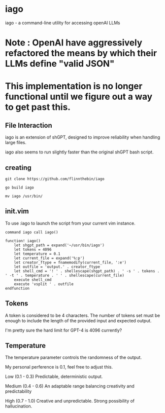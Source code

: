 # iago                                                                                                                                                                                                          
iago - a command-line utility for accessing openAI LLMs

# Note : OpenAI have aggressively refactored the means by which their LLMs define "valid JSON"
# This implementation is no longer functional until we figure out a way to get past this.

## File Interaction                                                                                                                                                                                                
iago is an extension of shGPT, designed to improve reliability when handling large files.

iago also seems to run slightly faster than the original shGPT bash script.

## creating 

```
git clone https://github.com/flinnthebin/iago

go build iago

mv iago /usr/bin/

```
## init.vim

To use :iago to launch the script from your current vim instance.

```
command iago call iago()

function! iago()
    let shgpt_path = expand('~/usr/bin/iago')
    let tokens = 4096
    let temperature = 0.1
    let current_file = expand('%:p')
    let creator_ftype = fnamemodify(current_file, ':e')
    let outfile = 'output.' . creator_ftype
    let shell_cmd = '! ' . shellescape(shgpt_path) . ' -s ' . tokens . ' -t ' . temperature . ' ' . shellescape(current_file)
    execute shell_cmd
    execute 'vsplit ' . outfile
endfunction
```

## Tokens

A token is considered to be 4 characters. The number of tokens set must be enough to include the length
of the provided input and expected output.

I'm pretty sure the hard limit for GPT-4 is 4096 currently?

## Temperature

The temperature parameter controls the randomness of the output. 

My personal perference is 0.1, feel free to adjust this.

Low (0.1 - 0.3)
Predictable, deterministic output.

Medium (0.4 - 0.6)
An adaptable range balancing creativity and predictability

High (0.7 - 1.0)
Creative and unpredictable. Strong possibility of hallucination.



